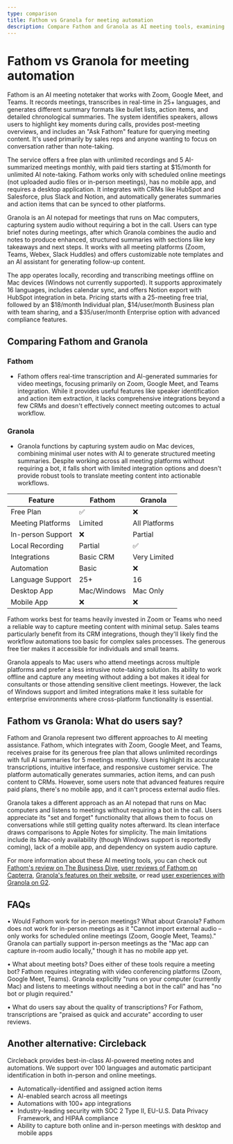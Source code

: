 ```yaml
---
type: comparison
title: Fathom vs Granola for meeting automation
description: Compare Fathom and Granola as AI meeting tools, examining features, pricing, and use cases for these meeting automation solutions.
---
```


# Fathom vs Granola for meeting automation

Fathom is an AI meeting notetaker that works with Zoom, Google Meet, and Teams. It records meetings, transcribes in real-time in 25+ languages, and generates different summary formats like bullet lists, action items, and detailed chronological summaries. The system identifies speakers, allows users to highlight key moments during calls, provides post-meeting overviews, and includes an "Ask Fathom" feature for querying meeting content. It's used primarily by sales reps and anyone wanting to focus on conversation rather than note-taking.

The service offers a free plan with unlimited recordings and 5 AI-summarized meetings monthly, with paid tiers starting at $15/month for unlimited AI note-taking. Fathom works only with scheduled online meetings (not uploaded audio files or in-person meetings), has no mobile app, and requires a desktop application. It integrates with CRMs like HubSpot and Salesforce, plus Slack and Notion, and automatically generates summaries and action items that can be synced to other platforms.

Granola is an AI notepad for meetings that runs on Mac computers, capturing system audio without requiring a bot in the call. Users can type brief notes during meetings, after which Granola combines the audio and notes to produce enhanced, structured summaries with sections like key takeaways and next steps. It works with all meeting platforms (Zoom, Teams, Webex, Slack Huddles) and offers customizable note templates and an AI assistant for generating follow-up content.

The app operates locally, recording and transcribing meetings offline on Mac devices (Windows not currently supported). It supports approximately 16 languages, includes calendar sync, and offers Notion export with HubSpot integration in beta. Pricing starts with a 25-meeting free trial, followed by an $18/month Individual plan, $14/user/month Business plan with team sharing, and a $35/user/month Enterprise option with advanced compliance features.

## Comparing Fathom and Granola

### Fathom
* Fathom offers real-time transcription and AI-generated summaries for video meetings, focusing primarily on Zoom, Google Meet, and Teams integration. While it provides useful features like speaker identification and action item extraction, it lacks comprehensive integrations beyond a few CRMs and doesn't effectively connect meeting outcomes to actual workflow.

### Granola
* Granola functions by capturing system audio on Mac devices, combining minimal user notes with AI to generate structured meeting summaries. Despite working across all meeting platforms without requiring a bot, it falls short with limited integration options and doesn't provide robust tools to translate meeting content into actionable workflows.

| Feature | Fathom | Granola |
|---------|--------|---------|
| Free Plan | ✅ | ❌ |
| Meeting Platforms | Limited | All Platforms |
| In-person Support | ❌ | Partial |
| Local Recording | Partial | ✅ |
| Integrations | Basic CRM | Very Limited |
| Automation | Basic | ❌ |
| Language Support | 25+ | 16 |
| Desktop App | Mac/Windows | Mac Only |
| Mobile App | ❌ | ❌ |

Fathom works best for teams heavily invested in Zoom or Teams who need a reliable way to capture meeting content with minimal setup. Sales teams particularly benefit from its CRM integrations, though they'll likely find the workflow automations too basic for complex sales processes. The generous free tier makes it accessible for individuals and small teams.

Granola appeals to Mac users who attend meetings across multiple platforms and prefer a less intrusive note-taking solution. Its ability to work offline and capture any meeting without adding a bot makes it ideal for consultants or those attending sensitive client meetings. However, the lack of Windows support and limited integrations make it less suitable for enterprise environments where cross-platform functionality is essential.

## Fathom vs Granola: What do users say?

Fathom and Granola represent two different approaches to AI meeting assistance. Fathom, which integrates with Zoom, Google Meet, and Teams, receives praise for its generous free plan that allows unlimited recordings with full AI summaries for 5 meetings monthly. Users highlight its accurate transcriptions, intuitive interface, and responsive customer service. The platform automatically generates summaries, action items, and can push content to CRMs. However, some users note that advanced features require paid plans, there's no mobile app, and it can't process external audio files.

Granola takes a different approach as an AI notepad that runs on Mac computers and listens to meetings without requiring a bot in the call. Users appreciate its "set and forget" functionality that allows them to focus on conversations while still getting quality notes afterward. Its clean interface draws comparisons to Apple Notes for simplicity. The main limitations include its Mac-only availability (though Windows support is reportedly coming), lack of a mobile app, and dependency on system audio capture.

For more information about these AI meeting tools, you can check out [Fathom's review on The Business Dive](https://thebusinessdive.com/fathom-review), [user reviews of Fathom on Capterra](https://www.capterra.com/p/276054/Fathom/reviews/), [Granola's features on their website](https://granola.ai), or read [user experiences with Granola on G2](https://g2.com).

## FAQs 
• Would Fathom work for in-person meetings? What about Granola?
Fathom does not work for in-person meetings as it "Cannot import external audio – only works for scheduled online meetings (Zoom, Google Meet, Teams)." Granola can partially support in-person meetings as the "Mac app can capture in-room audio locally," though it has no mobile app yet.

• What about meeting bots? Does either of these tools require a meeting bot?
Fathom requires integrating with video conferencing platforms (Zoom, Google Meet, Teams). Granola explicitly "runs on your computer (currently Mac) and listens to meetings without needing a bot in the call" and has "no bot or plugin required."

• What do users say about the quality of transcriptions?
For Fathom, transcriptions are "praised as quick and accurate" according to user reviews.

## Another alternative: Circleback
Circleback provides best-in-class AI-powered meeting notes and automations. We support over 100 languages and automatic participant identification in both in-person and online meetings.
* Automatically-identified and assigned action items
* AI-enabled search across all meetings
* Automations with 100+ app integrations
* Industry-leading security with SOC 2 Type II, EU-U.S. Data Privacy Framework, and HIPAA compliance
* Ability to capture both online and in-person meetings with desktop and mobile apps
